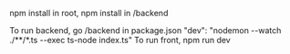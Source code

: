 npm install in root, npm install in /backend

To run backend, go /backend in package.json  "dev": "nodemon --watch ./**/*.ts --exec ts-node index.ts"
To run front, npm run dev

